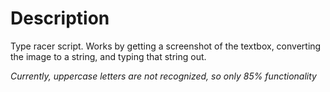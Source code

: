 # Description
 Type racer script.
 Works by getting a screenshot of the textbox, converting the image to a string, and typing that string out.
 
 *Currently, uppercase letters are not recognized, so only 85% functionality*
